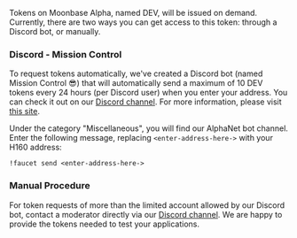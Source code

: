 Tokens on Moonbase Alpha, named DEV, will be issued on demand. Currently, there are two ways you can get access to this token: through a Discord bot, or manually.

### Discord - Mission Control

To request tokens automatically, we've created a Discord bot (named Mission Control :sunglasses:) that will automatically send a maximum of 10 DEV tokens every 24 hours (per Discord user) when you enter your address. You can check it out on our [Discord channel](https://discord.gg/PfpUATX). For more information, please visit [this site](/getting-started/testnet/faucet/).
 
Under the category "Miscellaneous", you will find our AlphaNet bot channel. Enter the following message, replacing `<enter-address-here->` with your H160 address:
 
```
!faucet send <enter-address-here->
```

### Manual Procedure

For token requests of more than the limited account allowed by our Discord bot, contact a moderator directly via our [Discord channel](https://discord.gg/PfpUATX). We are happy to provide the tokens needed to test your applications.
